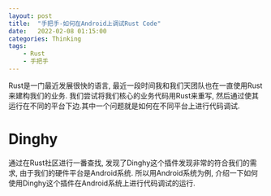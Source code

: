 ```yaml
---
layout: post
title:  "手把手-如何在Android上调试Rust Code"
date:   2022-02-08 01:15:00
categories: Thinking
tags:
    - Rust
    - 手把手
---
```


Rust是一门最近发展很快的语言, 最近一段时间我和我们天团队也在一直使用Rust来建构我们的业务. 我们尝试将我们核心的业务代码用Rust来重写, 然后通过使其运行在不同的平台下边.其中一个问题就是如何在不同平台上进行代码调试.

# Dinghy
通过在Rust社区进行一番查找, 发现了Dinghy这个插件发现非常的符合我们的需求, 由于我们的硬件平台是Android系统. 所以用Android系统为例, 介绍一下如何使用Dinghy这个插件在Android系统上进行代码调试的运行.